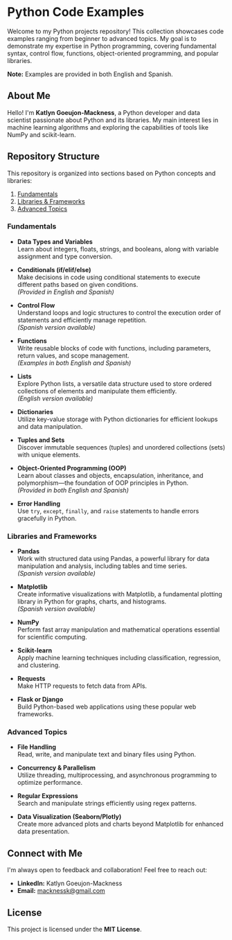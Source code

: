 # Python Code Examples

Welcome to my Python projects repository! This collection showcases code examples ranging from beginner to advanced topics. My goal is to demonstrate my expertise in Python programming, covering fundamental syntax, control flow, functions, object-oriented programming, and popular libraries.

**Note:** Examples are provided in both English and Spanish.

## About Me
Hello! I'm **Katlyn Goeujon-Mackness**, a Python developer and data scientist passionate about Python and its libraries. My main interest lies in machine learning algorithms and exploring the capabilities of tools like NumPy and scikit-learn.

## Repository Structure

This repository is organized into sections based on Python concepts and libraries:
1. [Fundamentals](#fundamentals)
2. [Libraries & Frameworks](#libraries-and-frameworks)
3. [Advanced Topics](#advanced-topics)

### **Fundamentals**
- **Data Types and Variables**  
  Learn about integers, floats, strings, and booleans, along with variable assignment and type conversion.
  
- **Conditionals (if/elif/else)**  
  Make decisions in code using conditional statements to execute different paths based on given conditions.  
  *(Provided in English and Spanish)*  

- **Control Flow**  
  Understand loops and logic structures to control the execution order of statements and efficiently manage repetition.  
  *(Spanish version available)*  

- **Functions**  
  Write reusable blocks of code with functions, including parameters, return values, and scope management.  
  *(Examples in both English and Spanish)*  

- **Lists**  
  Explore Python lists, a versatile data structure used to store ordered collections of elements and manipulate them efficiently.  
  *(English version available)*  

- **Dictionaries**  
  Utilize key-value storage with Python dictionaries for efficient lookups and data manipulation.

- **Tuples and Sets**  
  Discover immutable sequences (tuples) and unordered collections (sets) with unique elements.

- **Object-Oriented Programming (OOP)**  
  Learn about classes and objects, encapsulation, inheritance, and polymorphism—the foundation of OOP principles in Python.  
  *(Provided in both English and Spanish)*  

- **Error Handling**  
  Use `try`, `except`, `finally`, and `raise` statements to handle errors gracefully in Python.

### **Libraries and Frameworks**
- **Pandas**  
  Work with structured data using Pandas, a powerful library for data manipulation and analysis, including tables and time series.  
  *(Spanish version available)*  

- **Matplotlib**  
  Create informative visualizations with Matplotlib, a fundamental plotting library in Python for graphs, charts, and histograms.  
  *(Spanish version available)*  

- **NumPy**  
  Perform fast array manipulation and mathematical operations essential for scientific computing.

- **Scikit-learn**  
  Apply machine learning techniques including classification, regression, and clustering.

- **Requests**  
  Make HTTP requests to fetch data from APIs.

- **Flask or Django**  
  Build Python-based web applications using these popular web frameworks.

### **Advanced Topics**
- **File Handling**  
  Read, write, and manipulate text and binary files using Python.

- **Concurrency & Parallelism**  
  Utilize threading, multiprocessing, and asynchronous programming to optimize performance.

- **Regular Expressions**  
  Search and manipulate strings efficiently using regex patterns.

- **Data Visualization (Seaborn/Plotly)**  
  Create more advanced plots and charts beyond Matplotlib for enhanced data presentation.

## Connect with Me
I'm always open to feedback and collaboration! Feel free to reach out:
- **LinkedIn:** Katlyn Goeujon-Mackness
- **Email:** [macknessk@gmail.com](mailto:macknessk@gmail.com)

## License
This project is licensed under the **MIT License**.
